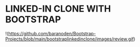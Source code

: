 # LINKED-IN CLONE WITH BOOTSTRAP

!(https://github.com/baranoden/Bootstrap-Projects/blob/main/bootstraplinkedinclone/images/review.gif)
